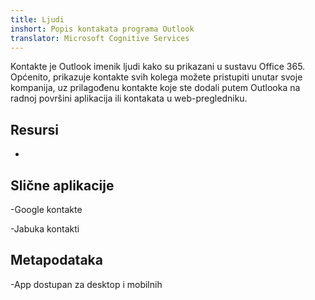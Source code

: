 ```yaml
---
title: Ljudi
inshort: Popis kontakata programa Outlook
translator: Microsoft Cognitive Services
---
```


Kontakte je Outlook imenik ljudi kako su prikazani u sustavu Office 365.
Općenito, prikazuje kontakte svih kolega možete pristupiti unutar svoje
kompanija, uz prilagođenu kontakte koje ste dodali putem Outlooka na radnoj površini
aplikacija ili kontakata u web-pregledniku.

Resursi
---------

-   

Slične aplikacije
--------------------

-Google kontakte

-Jabuka kontakti

Metapodataka
--------

-App dostupan za desktop i mobilnih

